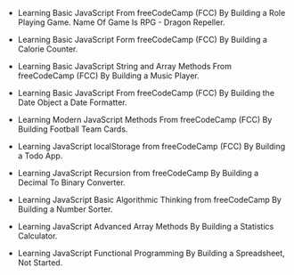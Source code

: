 - Learning Basic JavaScript From freeCodeCamp (FCC) By Building a Role Playing Game. Name Of Game Is RPG - Dragon Repeller.

- Learning Basic JavaScript Form freeCodeCamp (FCC) By Building a Calorie Counter.

- Learning Basic JavaScript String and Array Methods From freeCodeCamp (FCC) By Building a Music Player.

- Learning Basic JavaScript From freeCodeCamp (FCC) By Building the Date Object a Date Formatter.

- Learning Modern JavaScript Methods From freeCodeCamp (FCC) By Building Football Team Cards.

- Learning JavaScript localStorage from freeCodeCamp (FCC) By Building a Todo App.

- Learning JavaScript Recursion from freeCodeCamp By Building a Decimal To Binary Converter.

- Learning JavaScript Basic Algorithmic Thinking from freeCodeCamp By Building a Number Sorter.

- Learning JavaScript Advanced Array Methods By Building a Statistics Calculator.

- Learning JavaScript Functional Programming By Building a Spreadsheet, Not Started.
